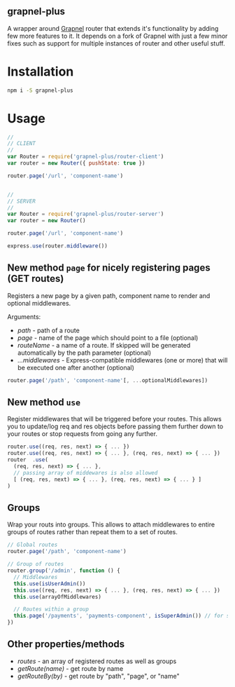 grapnel-plus
---

A wrapper around [Grapnel](https://github.com/baseprime/grapnel) router that extends it's functionality by adding few more features to it. It depends on a fork of Grapnel with just a few minor fixes such as support for multiple instances of router and other useful stuff.

# Installation

```bash
npm i -S grapnel-plus
```

# Usage 

```js
//
// CLIENT
//
var Router = require('grapnel-plus/router-client')
var router = new Router({ pushState: true })

router.page('/url', 'component-name')


//
// SERVER
//
var Router = require('grapnel-plus/router-server')
var router = new Router()

router.page('/url', 'component-name')

express.use(router.middleware())
```

## New method `page` for nicely registering pages (GET routes)


Registers a new page by a given path, component name to render and optional middlewares.

Arguments:

  * _path_ - path of a route
  * _page_ - name of the page which should point to a file (optional)
  * _routeName_ - a name of a route. If skipped will be generated automatically by the path parameter (optional)
  * _...middlewares_ - Express-compatible middlewares (one or more) that will be executed one after another (optional)

```js
router.page('/path', 'component-name'[, ...optionalMiddlewares])
```

## New method `use`

Register middlewares that will be triggered before your routes. This allows you to update/log req and res objects before passing them further down to your routes or stop requests from going any further.

```js
router.use((req, res, next) => { ... })
router.use((req, res, next) => { ... }, (req, res, next) => { ... })
router  .use(
  (req, res, next) => { ... },
  // passing array of middewares is also allowed
  [ (req, res, next) => { ... }, (req, res, next) => { ... } ]
)
```

## Groups

Wrap your routs into groups. This allows to attach middlewares to entire groups of routes rather than repeat them to a set of routes.

```js
// Global routes
router.page('/path', 'component-name')

// Group of routes
router.group('/admin', function () {
  // Middlewares
  this.use(isUserAdmin())
  this.use((req, res, next) => { ... }, (req, res, next) => { ... })
  this.use(arrayOfMiddlewares)

  // Routes within a group
  this.page('/payments', 'payments-component', isSuperAdmin()) // for super admins only
})
```

## Other properties/methods
  * _routes_ - an array of registered routes as well as groups
  * _getRoute(name)_ - get route by name
  * _getRouteBy(by)_ -  get route by "path", "page", or "name"
